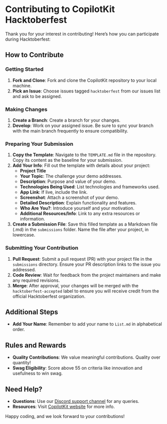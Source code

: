 # Contributing to CopilotKit Hacktoberfest

Thank you for your interest in contributing! Here’s how you can participate during Hacktoberfest:

## How to Contribute

### Getting Started

1. **Fork and Clone**: Fork and clone the CopilotKit repository to your local machine.
2. **Pick an Issue**: Choose issues tagged `hacktoberfest` from our issues list and ask to be assigned.

### Making Changes

1. **Create a Branch**: Create a branch for your changes.
2. **Develop**: Work on your assigned issue. Be sure to sync your branch with the main branch frequently to ensure compatibility.

### Preparing Your Submission

1. **Copy the Template**: Navigate to the `TEMPLATE.md` file in the repository. Copy its content as the baseline for your submission.
2. **Add Your Info**: Fill out the template with details about your project:
   - **Project Title**
   - **Your Topic**: The challenge your demo addresses.
   - **Description**: Purpose and value of your demo.
   - **Technologies Being Used**: List technologies and frameworks used.
   - **App Link**: If live, include the link.
   - **Screenshot**: Attach a screenshot of your demo.
   - **Detailed Description**: Explain functionality and features.
   - **Who Are You?**: Introduce yourself and your motivation.
   - **Additional Resources/Info**: Link to any extra resources or information.
3. **Create a Submission File**: Save this filled template as a Markdown file (.md) in the `submissions` folder. Name the file after your project, in lowercase.

### Submitting Your Contribution

1. **Pull Request**: Submit a pull request (PR) with your project file in the `submissions` directory. Ensure your PR description links to the issue you addressed.
2. **Code Review**: Wait for feedback from the project maintainers and make any required revisions.
3. **Merge**: After approval, your changes will be merged with the `hacktoberfest-accepted` label to ensure you will receive credit from the official Hacktoberfest organization.

## Additional Steps

- **Add Your Name**: Remember to add your name to `List.md` in alphabetical order.

## Rules and Rewards

- **Quality Contributions**: We value meaningful contributions. Quality over quantity!
- **Swag Eligibility**: Score above 55 on criteria like innovation and usefulness to win swag.

## Need Help?

- **Questions**: Use our [Discord support channel](https://discord.com/invite/6dffbvGU3D) for any queries.
- **Resources**: Visit [CopilotKit website](https://www.copilotkit.ai/) for more info.

Happy coding, and we look forward to your contributions!
